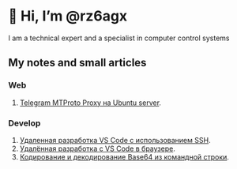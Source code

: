 # 👋 Hi, I’m @rz6agx
I am a technical expert and a specialist in computer control systems

## My notes and small articles

### Web
1. [Telegram MTProto Proxy на Ubuntu server](docs/Telegram%20MTProto%20Proxy%20на%20Ubuntu%20server.md).

### Develop
1. [Удаленная разработка VS Code с использованием SSH](docs/Удаленная%20разработка%20VS%20Code%20с%20использованием%20SSH.md).
2. [Удалённая разработка с VS Code в браузере](docs/Удалённая%20разработка%20с%20VS%20Code%20в%20браузере.md).
3. [Кодирование и декодирование Base64 из командной строки](docs/Кодирование%20и%20декодирование%20Base64%20из%20командной%20строки.md).
